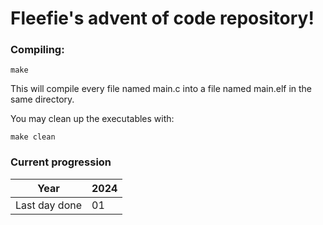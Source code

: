 # Fleefie's advent of code repository!

### Compiling:

    make

This will compile every file named main.c into a file named main.elf in
the same directory.

You may clean up the executables with:

    make clean

### Current progression

| Year          | 2024 |
|---------------|------|
| Last day done | 01   |